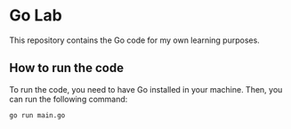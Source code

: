 # Go Lab

This repository contains the Go code for my own learning purposes.

## How to run the code

To run the code, you need to have Go installed in your machine. Then, you can run the following command:

```bash
go run main.go
```
